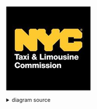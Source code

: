 ![rendered image description](Imagenes/NYC.jpg)

<details>
  <summary>diagram source</summary>
  This details block is collapsed by default when viewed in GitHub. This hides the mermaid graph definition, while the rendered image
  linked above is shown. The details tag has to follow the image tag. (newlines allowed)

```mermaid
gantt
    title Semana 1
    section_height 2

  section Elizabeth
    ETL           :a1, 2024-04-01, 4d
    Documentación ETL    :after a1, 2024-04-03, 2d
    Task Elizabeth    :after a1 + 2d, 20d
    Final Elizabeth    : 2024-05-12  , 12d

    section Marcelo
     ETL           :a2, 2024-04-05, 4d
    Task Marcelo    :after a2 + 2d, 20d
    Final Marcelo    : 2024-05-17  , 12d

    section Cristian
     ETL           :a3, 2024-04-10, 4d
    Task Cristian    :after a3 + 2d, 20d
    Final Cristian    : 2024-05-22  , 12d

    section Josue
     ETL           :a4, 2024-04-15, 4d
    Task Josue    :after a4 + 2d, 20d
    Final Josue    : 2024-05-27  , 12d

    section Ingrid
     ETL           :a5, 2024-04-20, 4d
    Task Ingrid    :after a5 + 2d, 20d
    Final Ingrid    : 2024-06-01  , 12d


```
</details>

